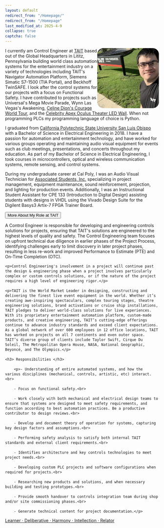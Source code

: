 ```yaml
---
layout: default
redirect_from: "/Homepage/"
redirect_from: "/Homepage"
last_modified_at: 2025-4-9
collapse: true
captcha: false
---
```




<img src="/assets/img/tait_hq.webp" align="right" width="40%" style="border-radius: 10%;" alt="Picture of Joe in front of the TAIT Global Headquarters sign."> I currently am Control Engineer at [TAIT](https://www.taittowers.com/) based out of the Global Headquarters in Lititz, Pennsylvania building world class automation systems for the entertainment industry on a variety of technologies including TAIT's Navigator Automation Platform, Siemens Simatic S7-1500 (TIA Portal), and Beckhoff TwinSAFE. I look after the control systems for our projects with a focus on Functional Safety. I have contributed to projects such as Universal's Mega Movie Parade, Wynn Las Vegas's Awakening, [Celine Dion's Courage World Tour](https://www.jeckstei.com/projects/#celine-dion---courage-world-tour), and the [Celebrity Apex Oculus Theater LED Wall](https://www.jeckstei.com/projects/#celebrity-cruises---apex---oculus-theater-led-wall). When not programming PLCs my programming language of choice is Python.

I graduated from [California Polytechnic State University San Luis Obispo](https://www.calpoly.edu/) with a Bachelor of Science in Electrical Engineering in 2018. I have a passion for automation and entertainment technology, and have worked for various groups operating and maintaining audio visual equipment for events such as club meetings, presentations, and concerts throughout my education. As part of my Bachelor of Science in Electrical Engineering, I took courses in microcontrollers, optical and wireless communication systems, remote sensing, and control systems.

During my undergraduate career at Cal Poly, I was an Audio Visual Technician for [Associated Students, Inc.](https://www.asi.calpoly.edu/) specializing in project management, equipment maintenance, sound reinforcement, projection, and lighting for production events. Additionally, I was an Instructional Student Assistant for CPE 133 (Introduction to Digital Design) assisting students with designs in VHDL using the Vivado Design Suite for the Digilent Basys3 Artix-7 FPGA Trainer Board.

<div>

  <button type="button" class="collapsible">More About My Role at TAIT</button>
  
<div class="content">
    <p>A Control Engineer is responsible for developing and engineering controls solutions for projects, ensuring that TAIT's solutions are engineered to the highest levels of quality and safety. The Control Engineering team focuses on upfront technical due diligence in earlier phases of the Project Process, identifying challenges early to limit discovery in later project phases, resulting in less re-work and improved Performance to Estimate (PTE) and On-Time Completion (OTC).</p>
    
    <p>Control Engineering's involvement in a project will continue past the design & engineering phase when a project involves particularly complex or custom controls solutions, or if the nature of the project requires a high level of engineering rigor.</p>
    
    <p>TAIT is the World Market Leader in designing, constructing and delivering the finest live event equipment in the world. Whether it’s creating awe-inspiring spectaculars, complex touring stages, theatre engineering solutions, brand activations or cruise ship installations, TAIT pledges to deliver world-class solutions for live experiences. With its proprietary entertainment automation platform, custom-made products, and creative engineering, TAIT’s cutting-edge offerings continue to advance industry standards and exceed client expectations. As a global network of over 600 employees in 12 office locations, TAIT has worked on projects on all 7 continents and even outer space. TAIT’s diverse group of clients include Taylor Swift, Cirque Du Soleil, The Metropolitan Opera House, NASA, National Geographic, Beyoncé, and The Olympics.</p>
    
    <h3> Responsibilities </h3>
    
        <p>- Understanding of entire automated systems, and how the various disciplines (mechanical, controls, artistic, etc) interact.<br>
         
        - Focus on functional safety.<br>
        
        - Work closely with both mechanical and electrical design teams to ensure that systems are designed to meet safety requirements, and function according to best automation practices. Be a productive contributor to design reviews.<br>
        
        - Develop and document theory of operation for systems, capturing key design factors and assumptions.<br>
         
        - Performing safety analysis to satisfy both internal TAIT standards and external client requirements.<br>
         
        - Identifies architecture and key controls technologies to meet project needs.<br>
         
        - Developing custom PLC projects and software configurations when required for projects.<br>
         
        - Researching new products and solutions, and when necessary building and testing prototypes.<br>
         
        - Provide smooth handover to controls integration team during shop and/or site commissioning phases.<br>
         
        - Generate technical content for project documentation.</p>
     
</div>
</div>
<p></p>

[Learner ⋅ Deliberative ⋅ Harmony ⋅ Intellection ⋅ Relator](./strengths_quest)

